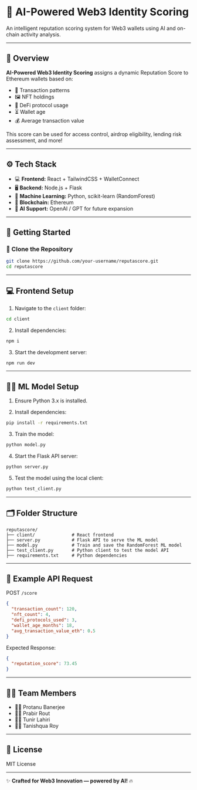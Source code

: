 # 🚀 AI-Powered Web3 Identity Scoring

An intelligent reputation scoring system for Web3 wallets using AI and on-chain activity analysis.

---

## 🧠 Overview

**AI-Powered Web3 Identity Scoring** assigns a dynamic Reputation Score to Ethereum wallets based on:
- 💸 Transaction patterns
- 🖼️ NFT holdings
- 🏦 DeFi protocol usage
- ⏳ Wallet age
- 💰 Average transaction value

This score can be used for access control, airdrop eligibility, lending risk assessment, and more!

---

## ⚙️ Tech Stack

- 💻 **Frontend:** React + TailwindCSS + WalletConnect
- 🖥️ **Backend:** Node.js + Flask
- 🧪 **Machine Learning:** Python, scikit-learn (RandomForest)
- 🔗 **Blockchain:** Ethereum
- 🤖 **AI Support:** OpenAI / GPT for future expansion

---

## 🏁 Getting Started

### 📂 Clone the Repository

```bash
git clone https://github.com/your-username/reputascore.git
cd reputascore
```

---

## 💻 Frontend Setup

1. Navigate to the `client` folder:

```bash
cd client
```

2. Install dependencies:

```bash
npm i
```

3. Start the development server:

```bash
npm run dev
```

---

## 🧑‍💻 ML Model Setup

1. Ensure Python 3.x is installed.

2. Install dependencies:

```bash
pip install -r requirements.txt
```

3. Train the model:

```bash
python model.py
```

4. Start the Flask API server:

```bash
python server.py
```

5. Test the model using the local client:

```bash
python test_client.py
```

---

## 🗂️ Folder Structure

```
reputascore/
├── client/              # React frontend
├── server.py            # Flask API to serve the ML model
├── model.py             # Train and save the RandomForest ML model
├── test_client.py       # Python client to test the model API
├── requirements.txt     # Python dependencies
```

---

## 📡 Example API Request

POST `/score`

```json
{
  "transaction_count": 120,
  "nft_count": 4,
  "defi_protocols_used": 3,
  "wallet_age_months": 18,
  "avg_transaction_value_eth": 0.5
}
```

Expected Response:

```json
{
  "reputation_score": 73.45
}
```

---

## 👨‍💼 Team Members

- 🧑‍💻 Protanu Banerjee
- 🧑‍💻 Prabir Rout
- 🧑‍💻 Tunir Lahiri
- 🧑‍💻 Tanishqua Roy

---

## 📜 License

MIT License

---

✨ **Crafted for Web3 Innovation — powered by AI!** 🔥

